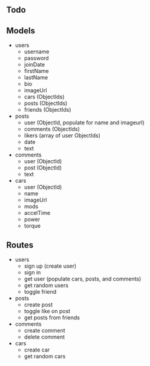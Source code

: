 ## Todo

## Models
- users
    - username
    - password
    - joinDate
    - firstName
    - lastName
    - bio
    - imageUrl
    - cars (ObjectIds)
    - posts (ObjectIds)
    - friends (ObjectIds)
- posts
    - user (ObjectId, populate for name and imageurl)
    - comments (ObjectIds)
    - likers (array of user ObjectIds)
    - date
    - text
- comments
    - user (ObjectId)
    - post (ObjectId)
    - text
- cars
    - user (ObjectId)
    - name
    - imageUrl
    - mods
    - accelTime
    - power
    - torque

## Routes
- users
    - sign up (create user)
    - sign in
    - get user (populate cars, posts, and comments)
    - get random users
    - toggle friend
- posts
    - create post
    - toggle like on post
    - get posts from friends
- comments
    - create comment
    - delete comment
- cars
    - create car
    - get random cars